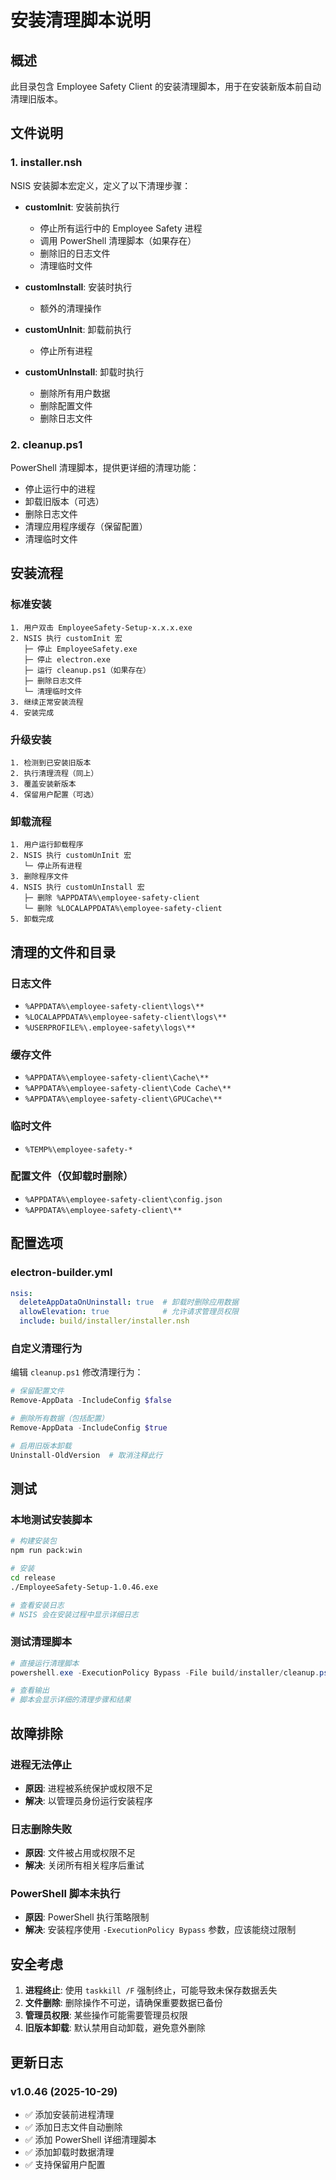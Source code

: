 # 安装清理脚本说明

## 概述

此目录包含 Employee Safety Client 的安装清理脚本，用于在安装新版本前自动清理旧版本。

## 文件说明

### 1. installer.nsh
NSIS 安装脚本宏定义，定义了以下清理步骤：

- **customInit**: 安装前执行
  - 停止所有运行中的 Employee Safety 进程
  - 调用 PowerShell 清理脚本（如果存在）
  - 删除旧的日志文件
  - 清理临时文件

- **customInstall**: 安装时执行
  - 额外的清理操作

- **customUnInit**: 卸载前执行
  - 停止所有进程

- **customUnInstall**: 卸载时执行
  - 删除所有用户数据
  - 删除配置文件
  - 删除日志文件

### 2. cleanup.ps1
PowerShell 清理脚本，提供更详细的清理功能：

- 停止运行中的进程
- 卸载旧版本（可选）
- 删除日志文件
- 清理应用程序缓存（保留配置）
- 清理临时文件

## 安装流程

### 标准安装
```
1. 用户双击 EmployeeSafety-Setup-x.x.x.exe
2. NSIS 执行 customInit 宏
   ├─ 停止 EmployeeSafety.exe
   ├─ 停止 electron.exe
   ├─ 运行 cleanup.ps1（如果存在）
   ├─ 删除日志文件
   └─ 清理临时文件
3. 继续正常安装流程
4. 安装完成
```

### 升级安装
```
1. 检测到已安装旧版本
2. 执行清理流程（同上）
3. 覆盖安装新版本
4. 保留用户配置（可选）
```

### 卸载流程
```
1. 用户运行卸载程序
2. NSIS 执行 customUnInit 宏
   └─ 停止所有进程
3. 删除程序文件
4. NSIS 执行 customUnInstall 宏
   ├─ 删除 %APPDATA%\employee-safety-client
   └─ 删除 %LOCALAPPDATA%\employee-safety-client
5. 卸载完成
```

## 清理的文件和目录

### 日志文件
- `%APPDATA%\employee-safety-client\logs\**`
- `%LOCALAPPDATA%\employee-safety-client\logs\**`
- `%USERPROFILE%\.employee-safety\logs\**`

### 缓存文件
- `%APPDATA%\employee-safety-client\Cache\**`
- `%APPDATA%\employee-safety-client\Code Cache\**`
- `%APPDATA%\employee-safety-client\GPUCache\**`

### 临时文件
- `%TEMP%\employee-safety-*`

### 配置文件（仅卸载时删除）
- `%APPDATA%\employee-safety-client\config.json`
- `%APPDATA%\employee-safety-client\**`

## 配置选项

### electron-builder.yml
```yaml
nsis:
  deleteAppDataOnUninstall: true  # 卸载时删除应用数据
  allowElevation: true            # 允许请求管理员权限
  include: build/installer/installer.nsh
```

### 自定义清理行为

编辑 `cleanup.ps1` 修改清理行为：

```powershell
# 保留配置文件
Remove-AppData -IncludeConfig $false

# 删除所有数据（包括配置）
Remove-AppData -IncludeConfig $true

# 启用旧版本卸载
Uninstall-OldVersion  # 取消注释此行
```

## 测试

### 本地测试安装脚本
```bash
# 构建安装包
npm run pack:win

# 安装
cd release
./EmployeeSafety-Setup-1.0.46.exe

# 查看安装日志
# NSIS 会在安装过程中显示详细日志
```

### 测试清理脚本
```powershell
# 直接运行清理脚本
powershell.exe -ExecutionPolicy Bypass -File build/installer/cleanup.ps1

# 查看输出
# 脚本会显示详细的清理步骤和结果
```

## 故障排除

### 进程无法停止
- **原因**: 进程被系统保护或权限不足
- **解决**: 以管理员身份运行安装程序

### 日志删除失败
- **原因**: 文件被占用或权限不足
- **解决**: 关闭所有相关程序后重试

### PowerShell 脚本未执行
- **原因**: PowerShell 执行策略限制
- **解决**: 安装程序使用 `-ExecutionPolicy Bypass` 参数，应该能绕过限制

## 安全考虑

1. **进程终止**: 使用 `taskkill /F` 强制终止，可能导致未保存数据丢失
2. **文件删除**: 删除操作不可逆，请确保重要数据已备份
3. **管理员权限**: 某些操作可能需要管理员权限
4. **旧版本卸载**: 默认禁用自动卸载，避免意外删除

## 更新日志

### v1.0.46 (2025-10-29)
- ✅ 添加安装前进程清理
- ✅ 添加日志文件自动删除
- ✅ 添加 PowerShell 详细清理脚本
- ✅ 添加卸载时数据清理
- ✅ 支持保留用户配置
